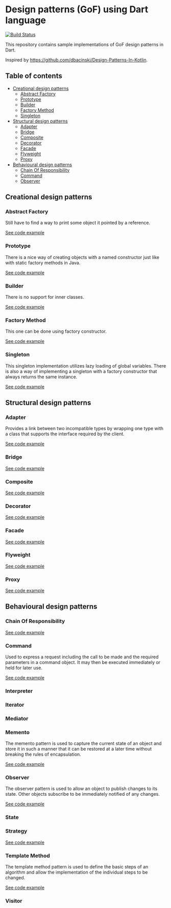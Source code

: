 # Design patterns (GoF) using Dart language

[![Build Status](https://github.com/arturdm/design_patterns_in_dart/actions/workflows/test.yml/badge.svg)](https://github.com/arturdm/design_patterns_in_dart/actions/workflows/test.yml)

This repository contains sample implementations of GoF design patterns in Dart.

Inspired by https://github.com/dbacinski/Design-Patterns-In-Kotlin.

## Table of contents

* [Creational design patterns](#creational-design-patterns)
    * [Abstract Factory](#abstract-factory)
    * [Prototype](#prototype)
    * [Builder](#builder)
    * [Factory Method](#factory-method)
    * [Singleton](#singleton)
* [Structural design patterns](#structural-design-patterns)
    * [Adapter](#adapter)
    * [Bridge](#bridge)
    * [Composite](#composite)
    * [Decorator](#decorator)
    * [Facade](#facade)
    * [Flyweight](#flyweight)
    * [Proxy](#proxy)
* [Behavioural design patterns](#behavioural-design-patterns)
    * [Chain Of Responsibility](#chain-of-responsibility)
    * [Command](#command)
    * [Observer](#observer)

## Creational design patterns

### Abstract Factory

Still have to find a way to print some object it pointed by a reference.

[See code example](test/creational/abstract_factory_test.dart)

### Prototype

There is a nice way of creating objects with a named constructor just like with static factory
methods in Java.

[See code example](test/creational/prototype_test.dart)

### Builder

There is no support for inner classes.

[See code example](test/creational/builder_test.dart)

### Factory Method

This one can be done using factory constructor.

[See code example](test/creational/factory_method_test.dart)

### Singleton

This singleton implementation utilizes lazy loading of global variables. There is also a way of
implementing a singleton with a factory constructor that always returns the same instance.

[See code example](test/creational/singleton_test.dart)

## Structural design patterns

### Adapter

Provides a link between two incompatible types by wrapping one type with a class that supports the
interface required by the client.

[See code example](test/structural/adapter_test.dart)

### Bridge

[See code example](test/structural/bridge_test.dart)

### Composite

[See code example](test/structural/composite_test.dart)

### Decorator

[See code example](test/structural/decorator_test.dart)

### Facade

[See code example](test/structural/facade_test.dart)

### Flyweight

[See code example](test/structural/flyweight_test.dart)

### Proxy

[See code example](test/structural/proxy_test.dart)

## Behavioural design patterns

### Chain Of Responsibility

[See code example](test/behavioural/chain_of_responsibility_test.dart)

### Command

Used to express a request including the call to be made and the required parameters in a command
object. It may then be executed immediately or held for later use.

[See code example](test/behavioural/command_test.dart)

### Interpreter

### Iterator

### Mediator

### Memento

The memento pattern is used to capture the current state of an object and store it in such a manner
that it can be restored at a later time without breaking the rules of encapsulation.

[See code example](test/behavioural/memento_test.dart)

### Observer

The observer pattern is used to allow an object to publish changes to its state. Other objects
subscribe to be immediately notified of any changes.

[See code example](test/behavioural/observer_test.dart)

### State

### Strategy

[See code example](test/behavioural/strategy_test.dart)

### Template Method

The template method pattern is used to define the basic steps of an algorithm and allow the
implementation of the individual steps to be changed.

[See code example](test/behavioural/template_method_test.dart)

### Visitor
